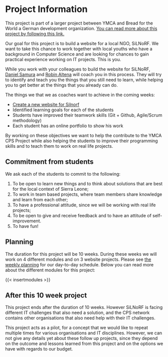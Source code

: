# Project Information 

This project is part of a larger project between YMCA and Bread for the World a German development organization. [You can read more about this project by following this link.](docs/ymca-cps-project.md)

Our goal for this project is to build a website for a local NGO, SiLNoRF. We want to take this chance to work together with local youths who have a background in Computer Science and are looking for chances to gain practical experience working on IT projects. This is you. 

While you work with your colleagues to build the website for SiLNoRF, [Daniel Samura](docs/daniel-samura.md) and [Robin Altena](docs/robin-altena.md) will coach you in this process. They will try to identify and teach you the things that you still need to learn, while helping you to get better at the things that you already can do. 

The things we that we as coaches want to achieve in the coming weeks:

- [Create a new website for Silnorf](docs/silnorf-website.md)
- Identified learning goals for each of the students
- Students have improved their teamwork skills (Git + Github, Agile/Scrum methodology)
- Each student has an online portfolio to show his work

By working on these objectives we want to help the contribute to the YMCA CPS Project while also helping the students to improve their programming skills and to teach them to work on real life projects.

## Commitment from students

We ask each of the students to commit to the following:

1. To be open to learn new things and to think about solutions that are best for the local context of Sierra Leone;
2. To work in team based projects, where team members share knowledge and learn from each other;
3. To have a professional attitude, since we will be working with real life projects;
4. To be open to give and receive feedback and to have an attitude of self-improvement.
5. To have fun!

## Planning

The duration for this project will be 10 weeks. During these weeks we will work on 4 different modules and on 3 website projects. Please see [the weekly planning](docs/weekly-planning.md) for our day-to-day schedule. Below you can read more about the different modules for this project:

{{< insertmodules >}}

## After this 10 week project

This project ends after the duration of 10 weeks. However SiLNoRF is facing different IT challenges that also need a solution, and the CPS network contains other organisations that also need help with their IT challenges. 

This project acts as a pilot, for a concept that we would like to repeat multiple times for various organisations and IT disciplines. However, we can not give any details yet about these follow up projects, since they depend on the outcome and lessons learned from this project and on the options we have with regards to our budget.  
